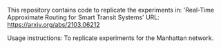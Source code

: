 This repository contains code to replicate the experiments in: 'Real-Time Approximate Routing for Smart Transit Systems' URL: https://arxiv.org/abs/2103.06212

Usage instructions: To replicate experiments for the Manhattan network.


